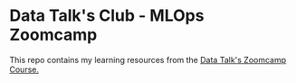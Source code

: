 # Data Talk's Club - MLOps Zoomcamp

This repo contains my learning resources from the [Data Talk's Zoomcamp Course.](https://github.com/DataTalksClub/mlops-zoomcamp)